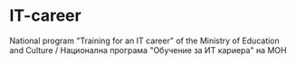 # IT-career
National program "Training for an IT career" of the Ministry of Education and Culture / Национална програма "Обучение за ИТ кариера" на МОН
